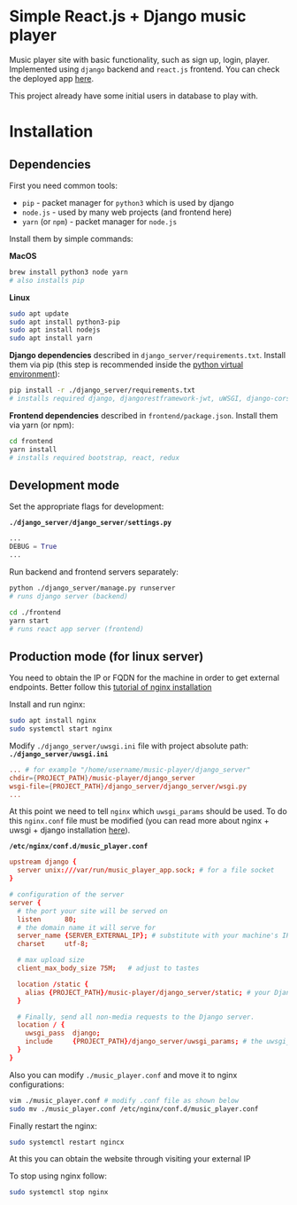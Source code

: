 # Simple React.js + Django music player

Music player site with basic functionality, such as sign up, login, player. Implemented using `django` backend and `react.js` frontend.
You can check the deployed app [here](http://34.77.191.34/). 

This project already have some initial users in database to play with.

# Installation

## Dependencies

First you need common tools:

- `pip` - packet manager for `python3` which is used by django
- `node.js` - used by many web projects (and frontend here)
- `yarn` (or `npm`) - packet manager for `node.js`

Install them by simple commands:

**MacOS**
```zsh
brew install python3 node yarn
# also installs pip
```
**Linux**
```bash
sudo apt update
sudo apt install python3-pip
sudo apt install nodejs
sudo apt install yarn
```

**Django dependencies** described in `django_server/requirements.txt`.
Install them via pip
(this step is recommended inside the [python virtual environment](https://docs.python.org/3/tutorial/venv.html)):
```bash
pip install -r ./django_server/requirements.txt
# installs required django, djangorestframework-jwt, uWSGI, django-cors-headers
```

**Frontend dependencies** described in `frontend/package.json`.
Install them via yarn (or npm):
```bash
cd frontend
yarn install
# installs required bootstrap, react, redux
```

## Development mode

Set the appropriate flags for development:

**`./django_server/django_server/settings.py`**
```python
...
DEBUG = True
...
```

Run backend and frontend servers separately:
```bash
python ./django_server/manage.py runserver
# runs django server (backend)
```
```bash
cd ./frontend
yarn start
# runs react app server (frontend)
```

## Production mode (for linux server)

You need to obtain the IP or FQDN for the machine in order to get external endpoints. Better follow this [tutorial of nginx installation](https://www.digitalocean.com/community/tutorials/how-to-install-nginx-on-ubuntu-18-04)

Install and run nginx:
```bash
sudo apt install nginx
sudo systemctl start nginx
```

Modify `./django_server/uwsgi.ini` file with project absolute path:
**`./django_server/uwsgi.ini`**
```conf
... # for example "/home/username/music-player/django_server"
chdir={PROJECT_PATH}/music-player/django_server
wsgi-file={PROJECT_PATH}/django_server/django_server/wsgi.py
...
```

At this point we need to tell `nginx` which `uwsgi_params` should be used.
To do this `nginx.conf` file must be modified (you can read more about nginx + uwsgi + django installation [here](https://uwsgi-docs.readthedocs.io/en/latest/tutorials/Django_and_nginx.html)).

**`/etc/nginx/conf.d/music_player.conf`**
```conf
upstream django {
  server unix:///var/run/music_player_app.sock; # for a file socket
}

# configuration of the server
server {
  # the port your site will be served on
  listen      80;
  # the domain name it will serve for
  server_name {SERVER_EXTERNAL_IP}; # substitute with your machine's IP address or FQDN, for example example.com
  charset     utf-8;

  # max upload size
  client_max_body_size 75M;   # adjust to tastes

  location /static {
    alias {PROJECT_PATH}/music-player/django_server/static; # your Django project's static files - amend as required
  }

  # Finally, send all non-media requests to the Django server.
  location / {
    uwsgi_pass  django;
    include     {PROJECT_PATH}/django_server/uwsgi_params; # the uwsgi_params file you installed
  }
}
```

Also you can modify `./music_player.conf` and move it to nginx configurations:
```bash
vim ./music_player.conf # modify .conf file as shown below
sudo mv ./music_player.conf /etc/nginx/conf.d/music_player.conf
```

Finally restart the nginx:
```bash
sudo systemctl restart ngincx
```

At this you can obtain the website through visiting your external IP

To stop using nginx follow:
```bash
sudo systemctl stop nginx
```